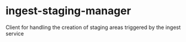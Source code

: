 # ingest-staging-manager
Client for handling the creation of staging areas triggered by the ingest service
